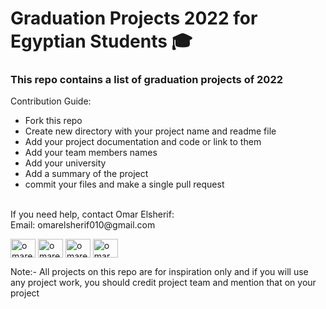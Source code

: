 # Graduation Projects 2022 for Egyptian Students 🎓

### This repo contains a list of graduation projects of 2022

Contribution Guide:
- Fork this repo 
- Create new directory with your project name and readme file
- Add your project documentation and code or link to them
- Add your team members names
- Add your university
- Add a summary of the project
- commit your files and make a single pull request

 <br>
If you need help, contact Omar Elsherif: <br>
Email: omarelsherif010@gmail.com
<p align="left">
<a href="https://twitter.com/omarelsherif010" target="blank"><img align="center" src="https://raw.githubusercontent.com/rahuldkjain/github-profile-readme-generator/master/src/images/icons/Social/twitter.svg" alt="omarelsherif010" height="30" width="40" /></a>
<a href="https://linkedin.com/in/omarelsherif010" target="blank"><img align="center" src="https://raw.githubusercontent.com/rahuldkjain/github-profile-readme-generator/master/src/images/icons/Social/linked-in-alt.svg" alt="omarelsherif010" height="30" width="40" /></a>
<a href="https://fb.com/omarelsherifpage" target="blank"><img align="center" src="https://raw.githubusercontent.com/rahuldkjain/github-profile-readme-generator/master/src/images/icons/Social/facebook.svg" alt="omarelsherifpage" height="30" width="40" /></a>
<a href="https://www.youtube.com/channel/UCSbQpX2FwjmiG_3znl5UodA" target="blank"><img align="center" src="https://raw.githubusercontent.com/rahuldkjain/github-profile-readme-generator/master/src/images/icons/Social/youtube.svg" alt="omar elsherif" height="30" width="40" /></a>
</p>

Note:- All projects on this repo are for inspiration only and if you will use any project work, you should credit project team and mention that on your project
